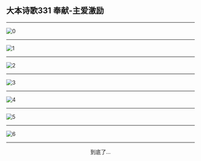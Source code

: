 
## 大本诗歌331 奉献-主爱激励
        
<div id="aplayer0"></div>

---

<img alt="0" data-original="/data/d0331/0">

---

<img alt="1" data-original="/data/d0331/1">

---

<img alt="2" data-original="/data/d0331/2">

---

<img alt="3" data-original="/data/d0331/3">

---

<img alt="4" data-original="/data/d0331/4">

---

<img alt="5" data-original="/data/d0331/5">

---

<img alt="6" data-original="/data/d0331/6">

---

<p style="text-align: center">到底了...</p>

<script src="/js/dist-view.js"></script>

<script>
MAIN.id = 'd0331';
        
const ap0 = new APlayer({
    container: document.getElementById('aplayer0'),
    volume: 1,
    loop: 'none',
    preload: 'none',
    audio: [{
        name: '大本诗歌331.mp3',
        artist: '大本诗歌',
        url: 'https://res.wx.qq.com/voice/getvoice?mediaid=MzI0NTk3MDM5M18yMjQ3NDkxNjA4',
        cover: '/favicon'
    }]
});
</script>
